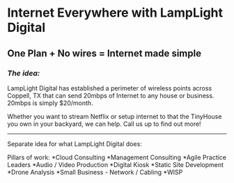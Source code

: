 # Internet Everywhere with LampLight Digital

## One Plan + No wires = Internet made simple

### *The idea:*
LampLight Digital has established a perimeter of wireless points across Coppell, TX that can send 20mbps of Internet to any house or business.  20mbps is simply $20/month.

Whether you want to stream Netflix or setup internet to that the TinyHouse you own in your backyard, we can help.  Call us up to find out more!


-------------------------------------------

Separate idea for what LampLight Digital does:

Pillars of work:
*Cloud Consulting
*Management Consulting
*Agile Practice Leaders
*Audio / Video Production
*Digital Kiosk
*Static Site Development
*Drone Analysis
*Small Business - Network / Cabling
*WISP
